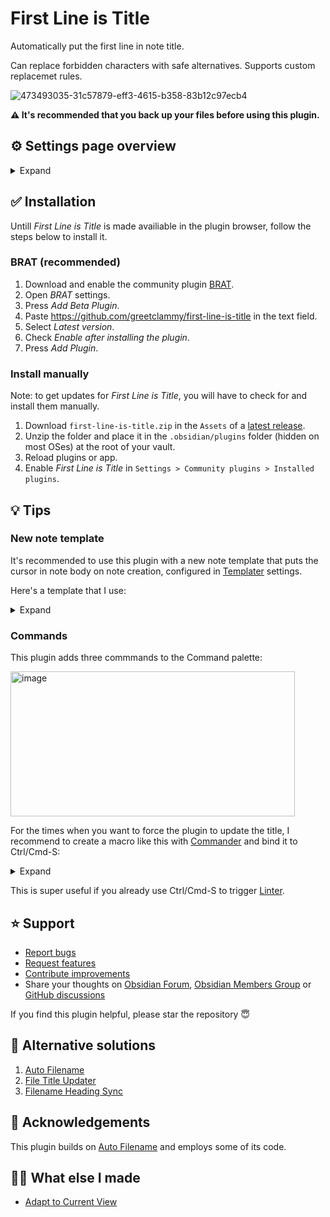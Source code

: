 # First Line is Title

Automatically put the first line in note title.

Can replace forbidden characters with safe alternatives. Supports custom replacemet rules.

![473493035-31c57879-eff3-4615-b358-83b12c97ecb4](https://github.com/user-attachments/assets/db239dd6-ae89-4ffa-8c3c-7a1788e600ed)

**⚠️ It's recommended that you back up your files before using this plugin.**

## ⚙️ Settings page overview

<details>
  <summary>Expand</summary>
<img width="1126" height="2500" alt="settings" src="https://github.com/user-attachments/assets/b12374f2-d174-40f5-8036-e7c7c44a3e30" />
</details>

## ✅ Installation

Untill _First Line is Title_ is made availiable in the plugin browser, follow the steps below to install it.

### BRAT (recommended)

1. Download and enable the community plugin [BRAT](https://obsidian.md/plugins?id=obsidian42-brat).
2. Open _BRAT_ settings.
3. Press _Add Beta Plugin_.
4. Paste https://github.com/greetclammy/first-line-is-title in the text field.
5. Select _Latest version_.
6. Check _Enable after installing the plugin_.
7. Press _Add Plugin_.

### Install manually

Note: to get updates for _First Line is Title_, you will have to check for and install them manually.

1. Download `first-line-is-title.zip` in the `Assets` of a [latest release](https://github.com/greetclammy/first-line-is-title/releases).
2. Unzip the folder and place it in the `.obsidian/plugins` folder (hidden on most OSes) at the root of your vault.
3. Reload plugins or app.
4. Enable _First Line is Title_ in `Settings > Community plugins > Installed plugins`.

## 💡 Tips

### New note template

It's recommended to use this plugin with a new note template that puts the cursor in note body on note creation, configured in [Templater](https://obsidian.md/plugins?id=templater-obsidian) settings.

Here's a template that I use:

<details>
  <summary>Expand</summary>

  ```js
---
created: <% moment(tp.file.creation_date()).format("YYYY-MM-DDTHH:mmZ") %>
tags: []
---
<%*
if (!(/^Untitled(\s\d+)?$/.test(tp.file.title))) {
-%>
<% tp.file.title %><% await tp.file.cursor() %><%*
} -%>
<%*
tp.hooks.on_all_templates_executed(async () => {
  const leaf = app.workspace.activeLeaf;
  if (leaf && leaf.view.getViewType() !== "canvas") {
    leaf.setViewState({
      type: "markdown",
      state: {
        mode: "source",
        source: false
      }
    });
    await leaf.view.editor?.focus();
  }
});
-%>
```
  
</details>

### Commands

This plugin adds three commmands to the Command palette:

<img width="455" height="232" alt="image" src="https://github.com/user-attachments/assets/6efdace0-e168-4115-ac63-c2a63acaf4fd" />

For the times when you want to force the plugin to update the title, I recommend to create a macro like this with [Commander](https://obsidian.md/plugins?id=cmdr) and bind it to Ctrl/Cmd-S:

<details>
  <summary>Expand</summary>
<img width="587" height="444" alt="Screenshot 2025-08-18 at 03 02 27" src="https://github.com/user-attachments/assets/156f775a-a3d9-4f61-a7b2-799a12a17ae5" />
</details>

This is super useful if you already use Ctrl/Cmd-S to trigger [Linter](https://obsidian.md/plugins?id=obsidian-linter).

## ⭐️ Support

- [Report bugs](https://github.com/greetclammy/first-line-is-title/issues)
- [Request features](https://github.com/greetclammy/first-line-is-title/issues)
- [Contribute improvements](https://github.com/greetclammy/first-line-is-title/pulls)
- Share your thoughts on [Obsidian Forum](https://forum.obsidian.md/t/plugin-to-automatically-copy-first-line-in-note-to-note-title/103558), [Obsidian Members Group](https://discord.com/channels/686053708261228577/707816848615407697) or [GitHub discussions](https://github.com/greetclammy/first-line-is-title/discussions)

If you find this plugin helpful, please star the repository 😇

## 👀 Alternative solutions

1. [Auto Filename](https://obsidian.md/plugins?id=auto-filename)
2. [File Title Updater](https://obsidian.md/plugins?id=file-title-updater)
3. [Filename Heading Sync](https://obsidian.md/plugins?id=obsidian-filename-heading-sync)

## 🙏 Acknowledgements

This plugin builds on [Auto Filename](https://obsidian.md/plugins?id=auto-filename) and employs some of its code.

## 👨‍💻 What else I made

- [Adapt to Current View](https://github.com/greetclammy/adapt-to-current-view/)
